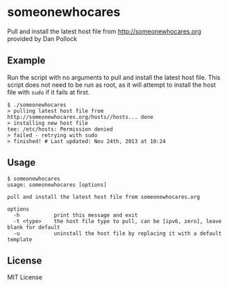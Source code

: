 someonewhocares
==================

Pull and install the latest host file from http://someonewhocares.org
provided by Dan Pollock

Example
-------

Run the script with no arguments to pull and install the latest host file.
This script does not need to be run as root, as it will attempt to install
the host file with `sudo` if it fails at first.

    $ ./someonewhocares
    > pulling latest host file from http://someonewhocares.org/hosts//hosts... done
    > installing new host file
    tee: /etc/hosts: Permission denied
    > failed - retrying with sudo
    > finished! # Last updated: Nov 24th, 2013 at 10:24

Usage
-----

    $ someonewhocares
    usage: someonewhocares [options]

    pull and install the latest host file from someonewhocares.org

    options
      -h           print this message and exit
      -t <type>    the host file type to pull, can be [ipv6, zero], leave blank for default
      -u           uninstall the host file by replacing it with a default template

License
-------

MIT License
